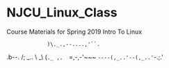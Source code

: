 # NJCU_Linux_Class
Course Materials for Spring 2019 Intro To Linux


                 )\._.,--....,'``.       
   .b--.        /;   _.. \   _\  (`._ ,. 
  `=,-,-'~~~   `----(,_..'--(,_..'`-.;.'
